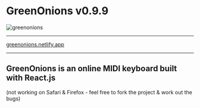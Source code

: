 # GreenOnions v0.9.9
![greenonions](https://user-images.githubusercontent.com/98539476/174792816-cda0647d-9582-4bdc-8426-3241712c068f.png)
***
[greenonions.netlify.app](https://greenonions.netlify.app/)
***
GreenOnions is an online MIDI keyboard built with React.js
---
(not working on Safari & Firefox - feel free to fork the project & work out the bugs)
